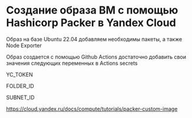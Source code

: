 # Создание образа  ВМ c помощью Hashicorp Packer  в Yandex Cloud


Образ на базе Ubuntu 22.04 добавляем необходимы пакеты, а также Node Exporter

Образ создается с помощью Github Actions достаточно добавить свои значения следующих переменных  в Actions secrets


YC_TOKEN

FOLDER_ID

SUBNET_ID


https://cloud.yandex.ru/docs/compute/tutorials/packer-custom-image
